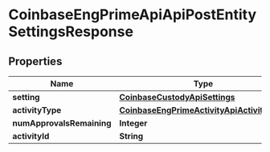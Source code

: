 
# CoinbaseEngPrimeApiApiPostEntitySettingsResponse

## Properties
Name | Type | Description | Notes
------------ | ------------- | ------------- | -------------
**setting** | [**CoinbaseCustodyApiSettings**](CoinbaseCustodyApiSettings.md) |  | 
**activityType** | [**CoinbaseEngPrimeActivityApiActivityType**](CoinbaseEngPrimeActivityApiActivityType.md) |  | 
**numApprovalsRemaining** | **Integer** |  | 
**activityId** | **String** |  |  [optional]



